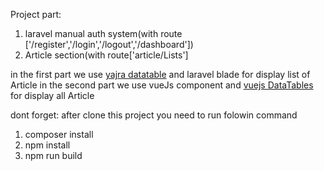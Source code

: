 Project part:
1) laravel manual auth system(with route ['/register','/login','/logout','/dashboard'])
2) Article section(with route['article/Lists']

in the first part we use [yajra datatable](https://yajrabox.com/docs/laravel-datatables/10.0) and laravel blade for display list of Article 
in the second part we use vueJs component and [vuejs DataTables](https://datatables.net/manual/vue) for display all Article

dont forget:
after clone this project you need to run folowin command
1) composer install
2) npm install
3) npm run build
